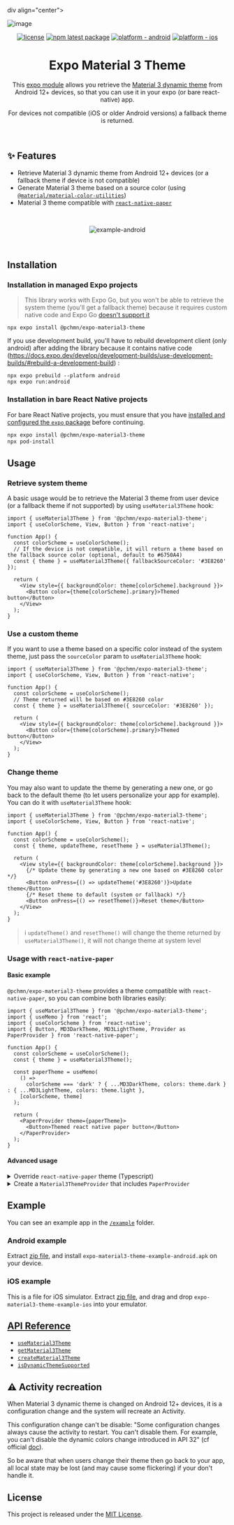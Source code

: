 div align="center">

![image](https://user-images.githubusercontent.com/12658241/225726041-d086724a-9bef-49e1-a21b-2a91d5a3b5e9.png)

</div>

<div align="center">

[![license](https://img.shields.io/badge/license-MIT-blue.svg)](https://github.com/pchmn/expo-material3-theme/blob/main/LICENSE)
[![npm latest package](https://img.shields.io/npm/v/@pchmn/expo-material3-theme/latest.svg)](https://www.npmjs.com/package/@pchmn/expo-material3-theme)
[![platform - android](https://img.shields.io/badge/platform-Android-3ddc84.svg?logo=android)](https://www.android.com)
[![platform - ios](https://img.shields.io/badge/platform-iOS-000.svg?logo=apple)](https://developer.apple.com/ios)

</div>

<h1 align="center">Expo Material 3 Theme</h1>

<div align="center">

This [expo module](https://docs.expo.dev/modules/overview/) allows you retrieve the [Material 3 dynamic theme](https://developer.android.com/develop/ui/views/theming/dynamic-colors) from Android 12+ devices, so that you can use it in your expo (or bare react-native) app.

For devices not compatible (iOS or older Android versions) a fallback theme is returned.

</div>

<br>

## ✨ Features

- Retrieve Material 3 dynamic theme from Android 12+ devices (or a fallback theme if device is not compatible)
- Generate Material 3 theme based on a source color (using [`@material/material-color-utilities`](https://github.com/material-foundation/material-color-utilities/tree/main/typescript))
- Material 3 theme compatible with [`react-native-paper`](https://callstack.github.io/react-native-paper/)

<br>

<div align="center">

![example-android](docs/example-android.gif)

</div>
<br>

## Installation

### Installation in managed Expo projects

> This library works with Expo Go, but you won't be able to retrieve the system theme (you'll get a fallback theme) because it requires custom native code and Expo Go [doesn't support it](https://docs.expo.dev/workflow/customizing/)


```
npx expo install @pchmn/expo-material3-theme
```

If you use development build, you'll have to rebuild development client (only android) after adding the library because it contains native code (https://docs.expo.dev/develop/development-builds/use-development-builds/#rebuild-a-development-build) :

```
npx expo prebuild --platform android
npx expo run:android
```

### Installation in bare React Native projects

For bare React Native projects, you must ensure that you have [installed and configured the `expo` package](https://docs.expo.dev/bare/installing-expo-modules/) before continuing.

```sh
npx expo install @pchmn/expo-material3-theme
npx pod-install
```

## Usage

### Retrieve system theme

A basic usage would be to retrieve the Material 3 theme from user device (or a fallback theme if not supported) by using `useMaterial3Theme` hook:

```tsx
import { useMaterial3Theme } from '@pchmn/expo-material3-theme';
import { useColorScheme, View, Button } from 'react-native';

function App() {
  const colorScheme = useColorScheme();
  // If the device is not compatible, it will return a theme based on the fallback source color (optional, default to #6750A4)
  const { theme } = useMaterial3Theme({ fallbackSourceColor: '#3E8260' });

  return (
    <View style={{ backgroundColor: theme[colorScheme].background }}>
      <Button color={theme[colorScheme].primary}>Themed button</Button>
    </View>
  );
}
```

### Use a custom theme

If you want to use a theme based on a specific color instead of the system theme, just pass the `sourceColor` param to `useMaterial3Theme` hook:

```tsx
import { useMaterial3Theme } from '@pchmn/expo-material3-theme';
import { useColorScheme, View, Button } from 'react-native';

function App() {
  const colorScheme = useColorScheme();
  // Theme returned will be based on #3E8260 color
  const { theme } = useMaterial3Theme({ sourceColor: '#3E8260' });

  return (
    <View style={{ backgroundColor: theme[colorScheme].background }}>
      <Button color={theme[colorScheme].primary}>Themed button</Button>
    </View>
  );
}
```

### Change theme

You may also want to update the theme by generating a new one, or go back to the default theme (to let users personalize your app for example). You can do it with `useMaterial3Theme` hook:

```tsx
import { useMaterial3Theme } from '@pchmn/expo-material3-theme';
import { useColorScheme, View, Button } from 'react-native';

function App() {
  const colorScheme = useColorScheme();
  const { theme, updateTheme, resetTheme } = useMaterial3Theme();

  return (
    <View style={{ backgroundColor: theme[colorScheme].background }}>
      {/* Update theme by generating a new one based on #3E8260 color */}
      <Button onPress={() => updateTheme('#3E8260')}>Update theme</Button>
      {/* Reset theme to default (system or fallback) */}
      <Button onPress={() => resetTheme()}>Reset theme</Button>
    </View>
  );
}
```

> ℹ️ `updateTheme()` and `resetTheme()` will change the theme returned by `useMaterial3Theme()`, it will not change theme at system level

### Usage with `react-native-paper`

#### Basic example
`@pchmn/expo-material3-theme` provides a theme compatible with `react-native-paper`, so you can combine both libraries easily:

```tsx
import { useMaterial3Theme } from '@pchmn/expo-material3-theme';
import { useMemo } from 'react';
import { useColorScheme } from 'react-native';
import { Button, MD3DarkTheme, MD3LightTheme, Provider as PaperProvider } from 'react-native-paper';

function App() {
  const colorScheme = useColorScheme();
  const { theme } = useMaterial3Theme();

  const paperTheme = useMemo(
    () =>
      colorScheme === 'dark' ? { ...MD3DarkTheme, colors: theme.dark } : { ...MD3LightTheme, colors: theme.light },
    [colorScheme, theme]
  );

  return (
    <PaperProvider theme={paperTheme}>
      <Button>Themed react native paper button</Button>
    </PaperProvider>
  );
}
```

#### Advanced usage

<details>
  <summary>Override <code>react-native-paper</code> theme (Typescript)</summary>
  <br>

  Some [colors](https://github.com/pchmn/expo-material3-theme/blob/main/src/ExpoMaterial3Theme.types.ts#L54-L61) present in `Material3Theme` from this library are not present in `MD3Theme` of `react-native-paper`. You can create a typed `useAppTheme()` hook and use it instead of `useTheme()` hook to fix this :

  ```ts
  import { Material3Scheme } from '@pchmn/expo-material3-theme';
  import { MD3Theme, useTheme } from 'react-native-paper';

  export const useAppTheme = useTheme<MD3Theme & { colors: Material3Scheme }>;

  // Now use useAppTheme() instead of useTheme()
  ```
</details>

<details>
  <summary>Create a <code>Material3ThemeProvider</code> that includes <code>PaperProvider</code></summary>

  ```tsx
  // Material3ThemeProvider.tsx
  import { Material3Scheme, Material3Theme, useMaterial3Theme } from '@pchmn/expo-material3-theme';
  import { createContext, useContext } from 'react';
  import { useColorScheme } from 'react-native';
  import {
    MD3DarkTheme,
    MD3LightTheme,
    MD3Theme,
    Provider as PaperProvider,
    ProviderProps,
    useTheme,
  } from 'react-native-paper';

  type Material3ThemeProviderProps = {
    theme: Material3Theme;
    updateTheme: (sourceColor: string) => void;
    resetTheme: () => void;
  };

  const Material3ThemeProviderContext = createContext<Material3ThemeProviderProps>({} as Material3ThemeProviderProps);

  export function Material3ThemeProvider({
    children,
    sourceColor,
    fallbackSourceColor,
    ...otherProps
  }: ProviderProps & { sourceColor?: string; fallbackSourceColor?: string }) {
    const colorScheme = useColorScheme();

    const { theme, updateTheme, resetTheme } = useMaterial3Theme({
      sourceColor,
      fallbackSourceColor,
    });

    const paperTheme =
      colorScheme === 'dark' ? { ...MD3DarkTheme, colors: theme.dark } : { ...MD3LightTheme, colors: theme.light };

    return (
      <Material3ThemeProviderContext.Provider value={{ theme, updateTheme, resetTheme }}>
        <PaperProvider theme={paperTheme} {...otherProps}>
          {children}
        </PaperProvider>
      </Material3ThemeProviderContext.Provider>
    );
  }

  export function useMaterial3ThemeContext() {
    const ctx = useContext(Material3ThemeProviderContext);
    if (!ctx) {
      throw new Error('useMaterial3ThemeContext must be used inside Material3ThemeProvider');
    }
    return ctx;
  }

  export const useAppTheme = useTheme<MD3Theme & { colors: Material3Scheme }>;


  // App.tsx
  import { Material3ThemeProvider, useAppTheme, useMaterial3ThemeContext } from '../Material3ThemeProvider';
  import { View, Button } from 'react-native';

  function App() {
    return (
      <Material3ThemeProvider>
        <AppContent />
      </Material3ThemeProvider>
    )
  }

  function AppContent() {
    const { updateTheme, resetTheme } = useMaterial3ThemeContext();
    // react-native-paper theme is always in sync
    const theme = useAppTheme();

    return (
      <View style={{ backgroundColor: theme.colors.background }}>
        {/* Update theme by generating a new one based on #3E8260 color */}
        <Button onPress={() => updateTheme('#3E8260')}>Update theme</Button>
        {/* Reset theme to default (system or fallback) */}
        <Button onPress={() => resetTheme()}>Reset theme</Button>
      </View>
    );
  }
  ```
</details>

## Example

You can see an example app in the [`/example`](./example/) folder.

### Android example

Extract [zip file](docs/example-apps.zip), and install `expo-material3-theme-example-android.apk` on your device.

### iOS example

This is a file for iOS simulator. Extract [zip file](docs/example-apps.zip), and drag and drop `expo-material3-theme-example-ios` into your emulator.

## [API Reference](docs/API.md)

- [`useMaterial3Theme`](docs/API.md#usematerial3theme)
- [`getMaterial3Theme`](docs/API.md#getmaterial3theme)
- [`createMaterial3Theme`](docs/API.md#creatematerial3theme)
- [`isDynamicThemeSupported`](docs/API.md#isdynamicthemesupported-boolean)

## ⚠️ Activity recreation

When Material 3 dynamic theme is changed on Android 12+ devices, it is a configuration change and the system will recreate an Activity.

This configuration change can't be disable: "Some configuration changes always cause the activity to restart. You can't disable them. For example, you can't disable the dynamic colors change introduced in API 32" (cf official [doc](https://developer.android.com/guide/topics/resources/runtime-changes#restrict-activity)).

So be aware that when users change their theme then go back to your app, all local state may be lost (and may cause some flickering) if your don't handle it.

## License

This project is released under the [MIT License](https://github.com/pchmn/firebase-cli-github-action/blob/main/license).
